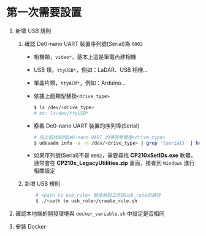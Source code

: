 # 第一次需要設置

1. 新增 USB 規則

    1. 確認 De0-nano UART 裝置序列號(Serial)為 `0002`

        - 相機類，`video*`，基本上這是筆電內建相機
        - USB 類，`ttyUSB*`，例如：LaDAR、USB 相機...
        - 單晶片類，`ttyACM*`，例如：Arduino...
        - 依據上面類型替換`<drive_type>`

            ```bash
            $ ls /dev/<drive_type>
            # ex: ls/dev/ttyUSB*
            ```

        - 察看 De0-nano UART 裝置的序列埠(Serial)

            ```bash
            # 用之前找到的De0-nano UART 的序列埠替換<drive_type>
            $ udevadm info -a -n /dev/<drive_type> | grep '{serial}' | head -n1
            ```

        - 如果序列號(Serial)不是 `0002`，需要尋找 **CP210xSetIDs.exe** 軟體，通常會在 **CP210x_LegacyUtilities.zip** 裏面，接者到 `Windows` 進行相關設定

    2. 新增 USB 規則

        ```bash
            # <path to usb_rule> 替換為到工作區usb_rule的路徑
            $ ./<path to usb_rule>/create_rule.sh
        ```

2. 確認本地端的開發環境與 `docker_variable.sh` 中設定是否相同

3. 安裝 Docker

<!--
1. 下載 Git 子模組(submodule)

    - powerlevel10k(zsh 主題)

    ```bash
        # 初始化子模組
        $ git submodule init
        # 更新子模組
        $ git submodule update
    ``` -->
